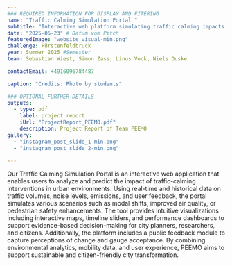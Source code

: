 ```yaml
---
### REQUIRED INFORMATION FOR DISPLAY AND FITERING
name: "Traffic Calming Simulation Portal "
subtitle: "Interactive web platform simulating traffic calming impacts in Fürstenfeldbruck, combining data analysis and citizen feedback for better planning."
date: "2025-05-23" # Datum vom Pitch
featuredImage: "website_visual-min.png"
challenge: Fürstenfeldbruck
year: Summer 2025 #Semester
team: Sebastian Wiest, Simon Zass, Linus Vock, Niels Duske

contactEmail: +4916096784487

caption: "Credits: Photo by students"

### OPTIONAL FURTHER DETAILS
outputs:
  - type: pdf
    label: project report
    iUrl: "ProjectReport_PEEMO.pdf"
    description: Project Report of Team PEEMO
gallery:
  - "instagram_post_slide_1-min.png"
  - "instagram_post_slide_2-min.png"

---
```


Our Traffic Calming Simulation Portal is an interactive web application that enables users to analyze and predict the impact of traffic-calming interventions in urban environments. Using real-time and historical data on traffic volumes, noise levels, emissions, and user feedback, the portal simulates various scenarios such as modal shifts, improved air quality, or pedestrian safety enhancements. The tool provides intuitive visualizations including interactive maps, timeline sliders, and performance dashboards to support evidence-based decision-making for city planners, researchers, and citizens. Additionally, the platform includes a public feedback module to capture perceptions of change and gauge acceptance. By combining environmental analytics, mobility data, and user experience, PEEMO aims to support sustainable and citizen-friendly city transformation.
